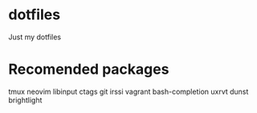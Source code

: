 # dotfiles
Just my dotfiles

# Recomended packages
tmux neovim libinput ctags git irssi vagrant bash-completion uxrvt dunst brightlight
